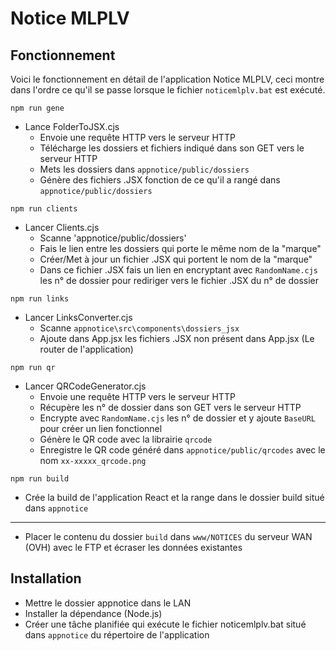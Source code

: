 # Notice MLPLV

## Fonctionnement

Voici le fonctionnement en détail de l'application Notice MLPLV, ceci montre dans l'ordre ce qu'il se passe lorsque le fichier `noticemlplv.bat` est exécuté.

`npm run gene`
- Lance FolderToJSX.cjs
    - Envoie une requête HTTP vers le serveur HTTP
    - Télécharge les dossiers et fichiers indiqué dans son GET vers le serveur HTTP
    - Mets les dossiers dans `appnotice/public/dossiers`
    - Génère des fichiers .JSX fonction de ce qu'il a rangé dans `appnotice/public/dossiers`

`npm run clients`
- Lancer Clients.cjs
    - Scanne 'appnotice/public/dossiers'
    - Fais le lien entre les dossiers qui porte le même nom de la "marque"
    - Créer/Met à jour un fichier .JSX qui portent le nom de la "marque"
    - Dans ce fichier .JSX fais un lien en encryptant avec `RandomName.cjs` les n° de dossier pour rediriger vers le fichier .JSX du n° de dossier

`npm run links`
- Lancer LinksConverter.cjs
    - Scanne `appnotice\src\components\dossiers_jsx`
    - Ajoute dans App.jsx les fichiers .JSX non présent dans App.jsx (Le router de l'application)

`npm run qr`
- Lancer QRCodeGenerator.cjs
    - Envoie une requête HTTP vers le serveur HTTP
    - Récupère les n° de dossier dans son GET vers le serveur HTTP
    - Encrypte avec `RandomName.cjs` les n° de dossier et y ajoute `BaseURL` pour créer un lien fonctionnel
    - Génère le QR code avec la librairie `qrcode`
    - Enregistre le QR code généré dans `appnotice/public/qrcodes` avec le nom `xx-xxxxx_qrcode.png`
      
`npm run build`
- Crée la build de l'application React et la range dans le dossier build situé dans `appnotice`

---

- Placer le contenu du dossier `build` dans `www/NOTICES` du serveur WAN (OVH) avec le FTP et écraser les données existantes

## Installation

- Mettre le dossier appnotice dans le LAN
- Installer la dépendance (Node.js)
- Créer une tâche planifiée qui exécute le fichier noticemlplv.bat situé dans `appnotice` du répertoire de l'application
